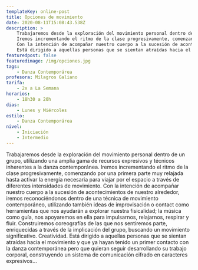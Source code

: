 ```yaml
---
templateKey: online-post
title: Opciones de movimiento
date: 2020-08-11T15:08:43.538Z
description: >
    Trabajaremos desde la exploración del movimiento personal dentro de un grupo, utilizando una amplia gama de recursos expresivos y técnicos inherentes a la danza contemporánea.
    Iremos incrementando el ritmo de la clase progresivamente, comenzando por una primera parte muy relajada hasta activar la energía necesaria para viajar por el espacio a través de diferentes intensidades de movimiento.
    Con la intención de acompañar nuestro cuerpo a la sucesión de acontecimientos de nuestro alrededor, iremos reconociéndonos dentro de una técnica de movimiento contemporáneo, utilizando también ideas de improvisación o contact como herramientas que nos ayudarán a explorar nuestra fisicalidad; la música como guía, nos apoyaremos en ella para impulsarnos, relajarnos, respirar y fluir. Construiremos coreografías de las que nos sentiremos parte, enriquecidas a través de la implicación del grupo, buscando un movimiento significativo. Creatividad.
    Está dirigido a aquellas personas que se sientan atraídas hacia el movimiento y que ya hayan tenido un primer contacto con la danza contemporánea pero que quieran seguir desarrollando su trabajo corporal, construyendo un sistema de comunicación cifrado en caracteres expresivos…
featuredpost: false
featuredimage: /img/opciones.jpg
tags:
    - Danza Contemporárea
profesora: Milagros Galiano
tarifa:
    - 2x a La Semana
horarios:
    - 18h30 a 20h
dias:
    - Lunes y Miércoles
estilo:
    - Danza Contemporárea
nivel:
    - Iniciación
    - Intermedio
---
```


Trabajaremos desde la exploración del movimiento personal dentro de un grupo, utilizando una amplia gama de recursos expresivos y técnicos inherentes a la danza contemporánea.
Iremos incrementando el ritmo de la clase progresivamente, comenzando por una primera parte muy relajada hasta activar la energía necesaria para viajar por el espacio a través de diferentes intensidades de movimiento.
Con la intención de acompañar nuestro cuerpo a la sucesión de acontecimientos de nuestro alrededor, iremos reconociéndonos dentro de una técnica de movimiento contemporáneo, utilizando también ideas de improvisación o contact como herramientas que nos ayudarán a explorar nuestra fisicalidad; la música como guía, nos apoyaremos en ella para impulsarnos, relajarnos, respirar y fluir. Construiremos coreografías de las que nos sentiremos parte, enriquecidas a través de la implicación del grupo, buscando un movimiento significativo. Creatividad.
Está dirigido a aquellas personas que se sientan atraídas hacia el movimiento y que ya hayan tenido un primer contacto con la danza contemporánea pero que quieran seguir desarrollando su trabajo corporal, construyendo un sistema de comunicación cifrado en caracteres expresivos…
